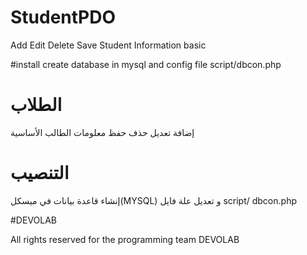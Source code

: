 # StudentPDO
Add Edit Delete Save Student Information basic 

#install
create database in mysql and config file script/dbcon.php

# الطلاب
إضافة تعديل حذف حفظ معلومات الطالب الأساسية

# التنصیب
إنشاء قاعدة بيانات في ميسكل(MYSQL) 
و تعدیل علة فایل 
script/ dbcon.php

#DEVOLAB

All rights reserved for the programming team DEVOLAB
